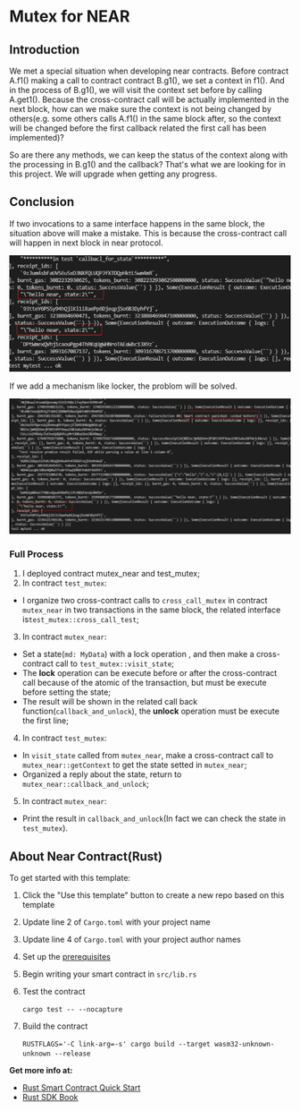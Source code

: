 # Mutex for NEAR

## Introduction
We met a special situation when developing near contracts. Before contract A.f1() making a call to contract contract B.g1(), we set a context in f1(). And in the process of B.g1(),  we will visit the context set before by calling A.get1(). Because the cross-contract call will be actually implemented in the next block, how can we make sure the context is not being changed by others(e.g. some others calls A.f1() in the same block after, so the context will be changed before the first callback related the first call has been implemented)?

So are there any methods, we can keep the status of the context along with the processing in B.g1()  and the callback? That's what we are looking for in this project. 
We will upgrade when getting any progress.

## Conclusion
If two invocations to a same interface happens in the same block, the situation above will make a mistake. This is because the cross-contract call will happen in next block in near protocol.

<img src="./image/without locker.png">

If we add a mechanism like locker, the problom will be solved.

<img src="./image/with locker.png">

### Full Process
1. I deployed contract mutex_near and test_mutex;
2.  In contract `test_mutex`:
- I organize  two cross-contract calls to `cross_call_mutex` in contract `mutex_near` in two transactions in the same block, the related interface is`test_mutex::cross_call_test`;
3. In contract `mutex_near`:
- Set a state(`md: MyData`) with a lock operation , and then make a cross-contract call to `test_mutex::visit_state`;
- The **lock** operation can be execute before or after the cross-contract call because of the atomic of the transaction, but must be execute before setting the state;
- The result will be shown in the related call back function(`callback_and_unlock`), the **unlock** operation must be execute the first line;
4. In contract `test_mutex`:
- In `visit_state` called from `mutex_near`, make a cross-contract call to `mutex_near::getContext` to get the state setted in `mutex_near`;
- Organized a reply about the state, return to `mutex_near::callback_and_unlock`;
5. In contract `mutex_near`:
- Print the result in `callback_and_unlock`(In fact we can check the state in `test_mutex`).


## About Near Contract(Rust)

To get started with this template:

1. Click the "Use this template" button to create a new repo based on this template
2. Update line 2 of `Cargo.toml` with your project name
3. Update line 4 of `Cargo.toml` with your project author names
4. Set up the [prerequisites](https://github.com/near/near-sdk-rs#pre-requisites)
5. Begin writing your smart contract in `src/lib.rs`
6. Test the contract 

    `cargo test -- --nocapture`

8. Build the contract

    `RUSTFLAGS='-C link-arg=-s' cargo build --target wasm32-unknown-unknown --release`

**Get more info at:**

* [Rust Smart Contract Quick Start](https://docs.near.org/docs/develop/contracts/rust/intro)
* [Rust SDK Book](https://www.near-sdk.io/)
